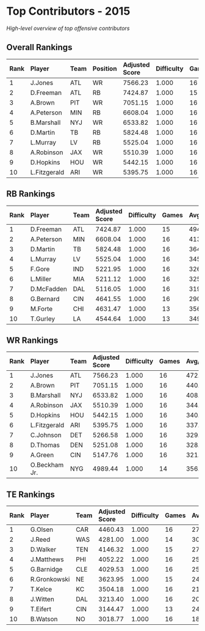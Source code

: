 # Top Contributors - 2015

*High-level overview of top offensive contributors*

## Overall Rankings

| Rank | Player       | Team | Position | Adjusted Score | Difficulty | Games | Avg/Game | Typical | Consistency | Trend      |
| :----| :------------| :----| :--------| :--------------| :----------| :-----| :--------| :-------| :-----------| :----------|
| 1    | J.Jones      | ATL  | WR       | 7566.23        | 1.000      | 16    | 472.89   | 468.81  | 8/1/7       | Stable     |
| 2    | D.Freeman    | ATL  | RB       | 7424.87        | 1.000      | 15    | 494.99   | 502.21  | 7/3/5       | Stable     |
| 3    | A.Brown      | PIT  | WR       | 7051.15        | 1.000      | 16    | 440.70   | 364.00  | 6/2/8       | Increasing |
| 4    | A.Peterson   | MIN  | RB       | 6608.04        | 1.000      | 16    | 413.00   | 372.53  | 8/2/6       | Stable     |
| 5    | B.Marshall   | NYJ  | WR       | 6533.82        | 1.000      | 16    | 408.36   | 398.73  | 8/1/7       | Increasing |
| 6    | D.Martin     | TB   | RB       | 5824.48        | 1.000      | 16    | 364.03   | 341.70  | 8/0/8       | Stable     |
| 7    | L.Murray     | LV   | RB       | 5525.04        | 1.000      | 16    | 345.32   | 327.61  | 8/2/6       | Decreasing |
| 8    | A.Robinson   | JAX  | WR       | 5510.39        | 1.000      | 16    | 344.40   | 309.81  | 8/2/6       | Decreasing |
| 9    | D.Hopkins    | HOU  | WR       | 5442.15        | 1.000      | 16    | 340.13   | 325.21  | 7/3/6       | Stable     |
| 10   | L.Fitzgerald | ARI  | WR       | 5395.75        | 1.000      | 16    | 337.23   | 306.21  | 8/1/7       | Decreasing |

## RB Rankings

| Rank | Player     | Team | Adjusted Score | Difficulty | Games | Avg/Game | Typical | Consistency | Trend      |
| :----| :----------| :----| :--------------| :----------| :-----| :--------| :-------| :-----------| :----------|
| 1    | D.Freeman  | ATL  | 7424.87        | 1.000      | 15    | 494.99   | 502.21  | 7/3/5       | Stable     |
| 2    | A.Peterson | MIN  | 6608.04        | 1.000      | 16    | 413.00   | 372.53  | 8/2/6       | Stable     |
| 3    | D.Martin   | TB   | 5824.48        | 1.000      | 16    | 364.03   | 341.70  | 8/0/8       | Stable     |
| 4    | L.Murray   | LV   | 5525.04        | 1.000      | 16    | 345.32   | 327.61  | 8/2/6       | Decreasing |
| 5    | F.Gore     | IND  | 5221.95        | 1.000      | 16    | 326.37   | 313.27  | 8/0/8       | Stable     |
| 6    | L.Miller   | MIA  | 5211.12        | 1.000      | 16    | 325.70   | 322.90  | 8/1/7       | Stable     |
| 7    | D.McFadden | DAL  | 5116.05        | 1.000      | 16    | 319.75   | 306.90  | 8/3/5       | Increasing |
| 8    | G.Bernard  | CIN  | 4641.55        | 1.000      | 16    | 290.10   | 271.71  | 8/1/7       | Decreasing |
| 9    | M.Forte    | CHI  | 4631.47        | 1.000      | 13    | 356.27   | 360.09  | 5/2/6       | Decreasing |
| 10   | T.Gurley   | LA   | 4544.64        | 1.000      | 13    | 349.59   | 379.97  | 5/2/6       | Decreasing |

## WR Rankings

| Rank | Player        | Team | Adjusted Score | Difficulty | Games | Avg/Game | Typical | Consistency | Trend      |
| :----| :-------------| :----| :--------------| :----------| :-----| :--------| :-------| :-----------| :----------|
| 1    | J.Jones       | ATL  | 7566.23        | 1.000      | 16    | 472.89   | 468.81  | 8/1/7       | Stable     |
| 2    | A.Brown       | PIT  | 7051.15        | 1.000      | 16    | 440.70   | 364.00  | 6/2/8       | Increasing |
| 3    | B.Marshall    | NYJ  | 6533.82        | 1.000      | 16    | 408.36   | 398.73  | 8/1/7       | Increasing |
| 4    | A.Robinson    | JAX  | 5510.39        | 1.000      | 16    | 344.40   | 309.81  | 8/2/6       | Decreasing |
| 5    | D.Hopkins     | HOU  | 5442.15        | 1.000      | 16    | 340.13   | 325.21  | 7/3/6       | Stable     |
| 6    | L.Fitzgerald  | ARI  | 5395.75        | 1.000      | 16    | 337.23   | 306.21  | 8/1/7       | Decreasing |
| 7    | C.Johnson     | DET  | 5266.58        | 1.000      | 16    | 329.16   | 307.04  | 8/1/7       | Decreasing |
| 8    | D.Thomas      | DEN  | 5251.08        | 1.000      | 16    | 328.19   | 367.16  | 8/4/4       | Decreasing |
| 9    | A.Green       | CIN  | 5147.76        | 1.000      | 16    | 321.74   | 294.73  | 8/2/6       | Increasing |
| 10   | O.Beckham Jr. | NYG  | 4989.44        | 1.000      | 14    | 356.39   | 375.36  | 5/2/7       | Increasing |

## TE Rankings

| Rank | Player       | Team | Adjusted Score | Difficulty | Games | Avg/Game | Typical | Consistency | Trend      |
| :----| :------------| :----| :--------------| :----------| :-----| :--------| :-------| :-----------| :----------|
| 1    | G.Olsen      | CAR  | 4460.43        | 1.000      | 16    | 278.78   | 278.62  | 8/2/6       | Decreasing |
| 2    | J.Reed       | WAS  | 4281.00        | 1.000      | 14    | 305.79   | 246.34  | 6/2/6       | Stable     |
| 3    | D.Walker     | TEN  | 4146.32        | 1.000      | 15    | 276.42   | 269.74  | 6/3/6       | Increasing |
| 4    | J.Matthews   | PHI  | 4052.22        | 1.000      | 16    | 253.26   | 216.60  | 8/1/7       | Stable     |
| 5    | G.Barnidge   | CLE  | 4029.53        | 1.000      | 16    | 251.85   | 264.14  | 8/2/6       | Decreasing |
| 6    | R.Gronkowski | NE   | 3623.95        | 1.000      | 15    | 241.60   | 225.72  | 6/1/8       | Decreasing |
| 7    | T.Kelce      | KC   | 3504.18        | 1.000      | 16    | 219.01   | 233.23  | 7/5/4       | Decreasing |
| 8    | J.Witten     | DAL  | 3213.40        | 1.000      | 16    | 200.84   | 214.76  | 8/4/4       | Stable     |
| 9    | T.Eifert     | CIN  | 3144.47        | 1.000      | 13    | 241.88   | 203.08  | 6/1/6       | Decreasing |
| 10   | B.Watson     | NO   | 3018.77        | 1.000      | 16    | 188.67   | 158.47  | 6/1/9       | Increasing |


